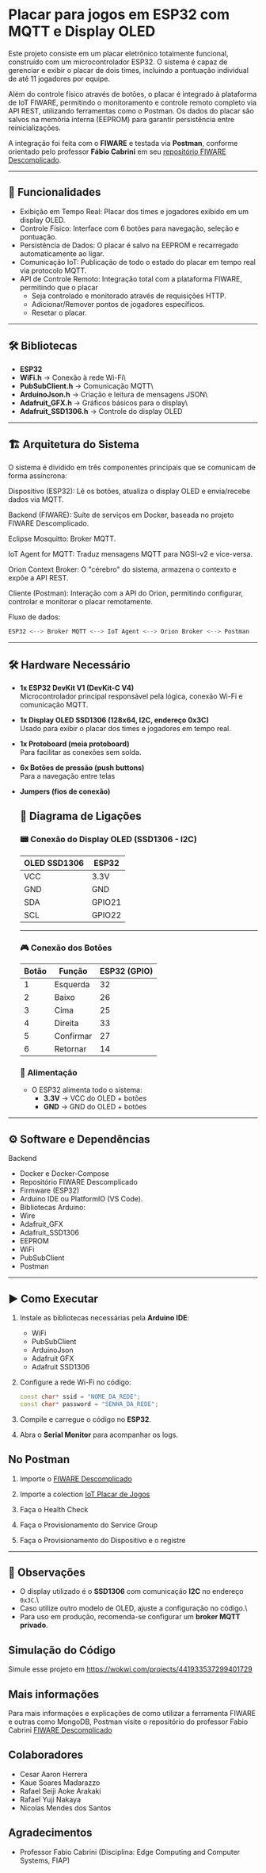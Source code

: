 # Placar para jogos em ESP32 com MQTT e Display OLED

Este projeto consiste em um placar eletrônico totalmente funcional, construído com um microcontrolador ESP32. O sistema é capaz de gerenciar e exibir o placar de dois times, incluindo a pontuação individual de até 11 jogadores por equipe.

Além do controle físico através de botões, o placar é integrado à plataforma de IoT FIWARE, permitindo o monitoramento e controle remoto completo via API REST, utilizando ferramentas como o Postman. Os dados do placar são salvos na memória interna (EEPROM) para garantir persistência entre reinicializações.

A integração foi feita com o **FIWARE** e testada via **Postman**, conforme orientado pelo professor **Fábio Cabrini** em seu [repositório FIWARE Descomplicado](https://github.com/fabiocabrini/fiware).

------------------------------------------------------------------------

## 📌 Funcionalidades

-   Exibição em Tempo Real: Placar dos times e jogadores exibido em um display OLED.
-   Controle Físico: Interface com 6 botões para navegação, seleção e pontuação.
-   Persistência de Dados: O placar é salvo na EEPROM e recarregado automaticamente ao ligar.
-   Comunicação IoT: Publicação de todo o estado do placar em tempo real via protocolo MQTT.
-   API de Controle Remoto: Integração total com a plataforma FIWARE, permitindo que o placar
    - Seja controlado e monitorado através de requisições HTTP.
    - Adicionar/Remover pontos de jogadores específicos.
    - Resetar o placar.

------------------------------------------------------------------------

## 🛠️ Bibliotecas

-   **ESP32**
-   **WiFi.h** → Conexão à rede Wi-Fi\
-   **PubSubClient.h** → Comunicação MQTT\
-   **ArduinoJson.h** → Criação e leitura de mensagens JSON\
-   **Adafruit_GFX.h** → Gráficos básicos para o display\
-   **Adafruit_SSD1306.h** → Controle do display OLED

------------------------------------------------------------------------

## 🏗️ Arquitetura do Sistema

O sistema é dividido em três componentes principais que se comunicam de forma assíncrona:

Dispositivo (ESP32): Lê os botões, atualiza o display OLED e envia/recebe dados via MQTT.

Backend (FIWARE): Suíte de serviços em Docker, baseada no projeto FIWARE Descomplicado.

Eclipse Mosquitto: Broker MQTT.

IoT Agent for MQTT: Traduz mensagens MQTT para NGSI-v2 e vice-versa.

Orion Context Broker: O "cérebro" do sistema, armazena o contexto e expõe a API REST.

Cliente (Postman): Interação com a API do Orion, permitindo configurar, controlar e monitorar o placar remotamente.

Fluxo de dados:
``` cpp
ESP32 <--> Broker MQTT <--> IoT Agent <--> Orion Broker <--> Postman
```

------------------------------------------------------------------------

## 🛠️ Hardware Necessário

- **1x ESP32 DevKit V1 (DevKit-C V4)**  
  Microcontrolador principal responsável pela lógica, conexão Wi-Fi e comunicação MQTT.  

- **1x Display OLED SSD1306 (128x64, I2C, endereço 0x3C)**  
  Usado para exibir o placar dos times e jogadores em tempo real.  

- **1x Protoboard (meia protoboard)**  
  Para facilitar as conexões sem solda.  

- **6x Botões de pressão (push buttons)**  
    Para a navegação entre telas
- **Jumpers (fios de conexão)**  



  ## 🔌 Diagrama de Ligações

    ### 📟 Conexão do Display OLED (SSD1306 - I2C)
    
    | OLED SSD1306 | ESP32       |
    |--------------|-------------|
    | VCC          | 3.3V        |
    | GND          | GND         |
    | SDA          | GPIO21      |
    | SCL          | GPIO22      |
    
    ---
    
    ### 🎮 Conexão dos Botões
    
    | Botão | Função    | ESP32 (GPIO) |
    |-------|---------|--------------|
    | 1     | Esquerda   | 32           |
    | 2     | Baixo   | 26           |
    | 3     | Cima   | 25           |
    | 4     | Direita   | 33           |
    | 5     | Confirmar    | 27           |
    | 6     | Retornar| 14           |
    
    
    ### 🔋 Alimentação
    
    - O ESP32 alimenta todo o sistema:
      - **3.3V** → VCC do OLED + botões  
      - **GND** → GND do OLED + botões  


------------------------------------------------------------------------
## ⚙️ Software e Dependências

Backend

- Docker e Docker-Compose
- Repositório FIWARE Descomplicado
- Firmware (ESP32)
- Arduino IDE ou PlatformIO (VS Code).
- Bibliotecas Arduino:
- Wire
- Adafruit_GFX
- Adafruit_SSD1306
- EEPROM
- WiFi
- PubSubClient
- Postman

---

## ▶️ Como Executar

1.  Instale as bibliotecas necessárias pela **Arduino IDE**:

    -   WiFi
    -   PubSubClient
    -   ArduinoJson
    -   Adafruit GFX
    -   Adafruit SSD1306

2.  Configure a rede Wi-Fi no código:

    ``` cpp
    const char* ssid = "NOME_DA_REDE";
    const char* password = "SENHA_DA_REDE";
    ```

3.  Compile e carregue o código no **ESP32**.

4.  Abra o **Serial Monitor** para acompanhar os logs.

## No Postman

1. Importe o [FIWARE Descomplicado](https://github.com/fabiocabrini/fiware)

2. Importe a colection [IoT Placar de Jogos](https://github.com/404-Foundnt/IoT-Passa-a-Bola/blob/main/IoT%20Placar%20de%20Partidas.postman_collection.json)

3. Faça o Health Check

4. Faça o Provisionamento do Service Group

5. Faça o Provisionamento do Dispositivo e o registre

------------------------------------------------------------------------

## 📌 Observações

-   O display utilizado é o **SSD1306** com comunicação **I2C** no
    endereço `0x3C`.\
-   Caso utilize outro modelo de OLED, ajuste a configuração no código.\
-   Para uso em produção, recomenda-se configurar um **broker MQTT
    privado**.


## Simulação do Código
Simule esse projeto em https://wokwi.com/projects/441933537299401729

## Mais informações 
Para mais informações e explicações de como utilizar a ferramenta FIWARE e outras como MongoDB, Postman visite o repositório do professor Fabio Cabrini [FIWARE Descomplicado](https://github.com/fabiocabrini/fiware)

## Colaboradores

- Cesar Aaron Herrera
- Kaue Soares Madarazzo
- Rafael Seiji Aoke Arakaki
- Rafael Yuji Nakaya
- Nicolas Mendes dos Santos

## Agradecimentos

- Professor Fabio Cabrini (Disciplina: Edge Computing and Computer Systems, FIAP)
  
